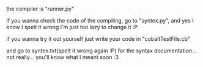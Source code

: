 the compiler is "runner.py"

if you wanna check the code of the compiling, go to "syntex.py", and yes I know I spelt it wrong I'm just too
lazy to change it :P

if you wanna try it out yourself just write your code in "cobaltTestFile.cb"

and go to syntex.txt(spelt it wrong again :P) for the syntax documentation... not really... you'll know what I
meant soon :3

